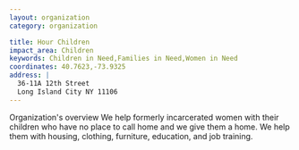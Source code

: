 ```yaml
---
layout: organization
category: organization

title: Hour Children
impact_area: Children
keywords: Children in Need,Families in Need,Women in Need
coordinates: 40.7623,-73.9325
address: |
  36-11A 12th Street
  Long Island City NY 11106
---
```

Organization's overview
We help formerly incarcerated women with their children who have no place to call home and we give them a home.  We help them with housing, clothing, furniture, education, and job training.